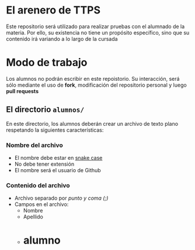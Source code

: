 # El arenero de TTPS

Este repositorio será utilizado para realizar pruebas con el alumnado de la
materia.
Por ello, su existencia no tiene un propósito específico, sino que su contenido
irá variando a lo largo de la cursada

# Modo de trabajo

Los alumnos no podrán escribir en este repoistorio. Su interacción, será
sólo mediante el uso de **fork**, modificación del repositorio personal y 
luego **pull requests**

## El directorio `alumnos/`

En este directorio, los alumnos deberán crear un archivo de texto plano
respetando la siguientes características:

### Nombre del archivo

* El nombre debe estar en [snake case](http://en.wikipedia.org/wiki/Snake_case)
* No debe tener extensión
* El nombre será el usuario de Github

### Contenido del archivo

* Archivo separado por *punto y coma (;)* 
* Campos en el archivo:
  * Nombre
  * Apellido
  * # alumno

